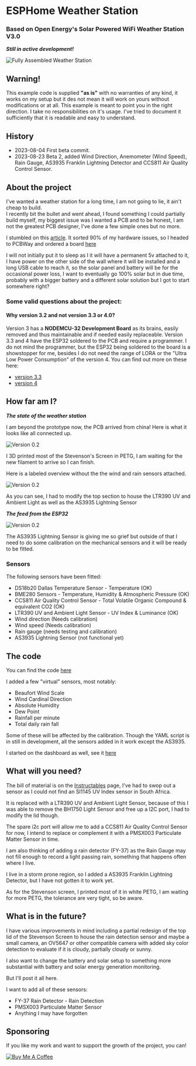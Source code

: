 # ESPHome Weather Station 

### Based on Open Energy's Solar Powered WiFi Weather Station V3.0

***Still in active development!***

![Fully Assembled Weather Station](Images/Weather_Station_Assembled.jpeg)

## Warning!

This example code is supplied **"as is"** with no warranties of any kind, it works on my setup but it des not mean it will work on yours without modifications or at all. This example is meant to point you in the right direction. I take no responsibilities on it's usage. 
I've tried to document it sufficiently that it is readable and easy to understand.

## History

- 2023-08-04 First beta commit.
- 2023-08-23 Beta 2, added Wind Direction, Anemometer (Wind Speed), Rain Gauge, AS3935 Franklin Lightning Detector and  CCS811 Air Quality Control Sensor.

## About the project

I've wanted a weather station for a long time, I am not going to lie, it ain't cheap to build.  
I recently bit the bullet and went ahead, I found something I could partially build myself, my biggest issue was I wanted a PCB and to be honest, I am not the greatest PCB designer, I've done a few simple ones but no more. 

I stumbled on this [article](https://www.instructables.com/Solar-Powered-WiFi-Weather-Station-V30/). It sorted 90% of my hardware issues, so I headed to PCBWay and ordered a board [here](https://www.pcbway.com/project/shareproject/Solar_Powered_WiFi_Weather_Station_V3_0.html)

I will not initially put it to sleep as I it will have a permanent 5v attached to it, I have power on the other side of the wall where it will be installed and a long USB cable to reach it, so the solar panel and battery will be for the occasional power loss, I want to eventually go 100% solar but in due time, probably with a bigger battery and a different solar solution but I got to start somewhere right?

### Some valid questions about the project:

#### Why version 3.2 and not version 3.3 or 4.0?

Version 3 has a **NODEMCU-32 Development Board** as its brains, easily removed and thus maintainable and if needed easily replaceable. Version 3.3 and 4 have the ESP32 soldered to the PCB and require a programmer. I do not mind the programmer, but the ESP32 being soldered to the board is a showstopper for me, besides I do not need the range of LORA or the "Ultra Low Power Consumption" of the version 4. You can find out more on these here:
- [version 3.3](https://www.tindie.com/products/opengreenergy/solar-powered-wifi-weather-station-v33/)
- [version 4](https://www.instructables.com/Solar-Powered-WiFi-Weather-Station-V40/)

## How far am I?

***The state of the weather station***  

I am beyond the prototype now, the PCB arrived from china! Here is what it looks like all connected up.  

![Version 0.2](Images/PCB_View.jpeg)

I 3D printed most of the Stevenson's Screen in PETG, I am waiting for the new filament to arrive so I can finish.

Here is a labeled overview without the the wind and rain sensors attached.

![Version 0.2](Images/Weather_Station_Labbeled_Assembly.jpeg)

As you can see, I had to modify the top section to house the LTR390 UV and Ambient Light as well as the AS3935 Lightning Sensor

***The feed from the ESP32*** 

![Version 0.2](Images/screenshot.png)

The AS3935 Lightning Sensor is giving me so grief but outside of that I need to do some calibration on the mechanical sensors and it will be ready to be fitted.

### Sensors

The following sensors have been fitted:

- DS18b20 Dallas Temperature Sensor - Temperature (OK)
- BME280 Sensors - Temperature, Humidity & Atmospheric Pressure (OK)
- CCS811 Air Quality Control Sensor - Total Volatile Organic Compound & equivalent CO2 (OK)
- LTR390 UV and Ambient Light Sensor - UV Index & Luminance (OK)
- Wind direction (Needs calibration)
- Wind speed (Needs calibration)
- Rain gauge (needs testing and calibration)
- AS3935 Lightning Sensor (not functional yet)

## The code

You can find the code [here](esphome/weather_station.yaml)

I added a few "virtual" sensors, most notably:
- Beaufort Wind Scale
- Wind Cardinal Direction
- Absolute Humidity
- Dew Point
- Rainfall per minute
- Total daily rain fall

Some of these will be affected by the calibration.
Though the YAML script is in still in development, all the sensors added in it work except the AS3935.

I started on the dashboard as well, see it [here](home%20assistant/README.md)

## What will you need?

The bill of material is on the [Instructables](https://www.instructables.com/Solar-Powered-WiFi-Weather-Station-V30/) page, I've had to swop out a sensor as I could not find an SI1145 UV Index sensor in South Africa. 

It is replaced with a LTR390 UV and Ambient Light Sensor, because of this I was able to remove the BH1750 Light Sensor and free up a I2C port, I had to modify the lid though.

The spare i2c port will allow me to add a CCS811 Air Quality Control Sensor for now, I intend to replace or complement  it with a PMSX003 Particulate Matter Sensor in time.

I am also thinking of adding a rain detector (FY-37) as the Rain Gauge may not fill enough to record a light passing rain, something that happens often where I live. 

I live in a storm prone region, so I added a AS3935 Franklin Lightning Detector, but I have not gotten it to work yet.

As for the Stevenson screen, I printed most of it in white PETG, I am waiting for more PETG, the tolerance are very tight, so be aware.

## What is in the future?

I have various improvements in mind including a partial redesign of the top lid of the Stevenson Screen to house the rain detection sensor and maybe a small camera, an OV5647 or other compatible camera with added sky color detection to evaluate if it is cloudy, partially cloudy or sunny. 

I also want to change the battery and solar setup to something more substantial with battery and solar energy generation monitoring.

But I'll post it all here.

I want to add all of these sensors:
- FY-37 Rain Detector - Rain Detection
- PMSX003 Particulate Matter Sensor
- Anything I may have forgotten

## Sponsoring

 If you like my work and want to support the growth of the project, you can! 

[![Buy Me A Coffee][2]][1]

[1]: https://www.buymeacoffee.com/parentpj
[2]: https://cdn.buymeacoffee.com/buttons/default-black.png

